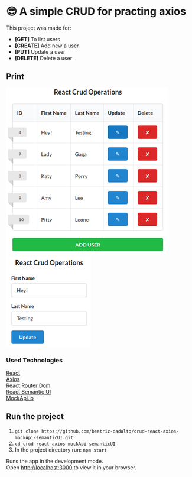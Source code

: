 # :sunglasses: A simple CRUD for practing axios

This project was made for:
- <strong>[GET]</strong> To list users
- <strong>[CREATE]</strong> Add new a user
- <strong>[PUT]</strong> Update a user
- <strong>[DELETE]</strong> Delete a user

## Print

<img src="https://github.com/beatriz-dadalto/crud-react-axios-mockApi-semanticUI/blob/main/screen-list.png?raw=true" alt="list screen">
<br>
<img src="https://github.com/beatriz-dadalto/crud-react-axios-mockApi-semanticUI/blob/main/screen-update.png?raw=true" alt="list screen">

### Used Technologies

[React](https://reactjs.org/docs/getting-started.html)
<br>
[Axios](https://axios-http.com/docs/intro)
<br>
[React Router Dom](https://reactrouter.com/en/main/start/tutorial)
<br>
[React Semantic UI](https://react.semantic-ui.com/)
<br>
[MockApi.io](https://react.semantic-ui.com/)

## Run the project

1. `git clone https://github.com/beatriz-dadalto/crud-react-axios-mockApi-semanticUI.git`
2. `cd crud-react-axios-mockApi-semanticUI`
3. In the project directory run: `npm start`


Runs the app in the development mode.\
Open [http://localhost:3000](http://localhost:3000) to view it in your browser.

